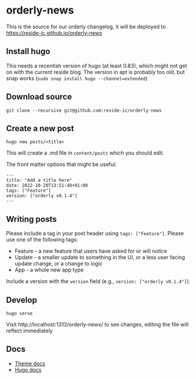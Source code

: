 # orderly-news

This is the source for our orderly changelog, it will be deployed to https://reside-ic.github.io/orderly-news

## Install hugo

This needs a recentish version of hugo (at least 0.83), which might not get on with the current reside blog. The version in apt is probably too old, but snap works (`sudo snap install hugo --channel=extended`)

## Download source

```
git clone --recursive git@github.com:reside-ic/orderly-news
```

## Create a new post

```
hugo new posts/<title>
```

This will create a .md file in `content/posts` which you should edit.

The front matter options that might be useful:

```
---
title: "Add a title here"
date: 2022-10-20T13:51:48+01:00
tags: ["Feature"]
version: ["orderly v0.1.4"]
---
```

## Writing posts

Please include a tag in your post header using `tags: ["Feature"]`. Please use one of the following tags:
* Feature - a new feature that users have asked for or will notice
* Update - a smaller update to something in the UI, or a less user facing update change, or a change to logic
* App - a whole new app type

Include a version with the `version` field (e.g., `version: ["orderly v0.1.4"]`).

## Develop

```
hugo serve
```

Visit http://localhost:1313/orderly-news/ to see changes, editing the file will reflect immediately

## Docs

* [Theme docs](https://github.com/adityatelange/hugo-PaperMod)
* [Hugo docs](https://gohugo.io/documentation/)
